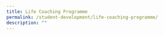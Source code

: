 ```yaml
---
title: Life Coaching Programme
permalink: /student-development/life-coaching-programme/
description: ""
---
```

